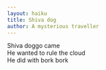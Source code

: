 ```yaml
---
layout: haiku
title: Shiva dog
author: A mysterious traveller
---
```


Shiva doggo came<br>
He wanted to rule the cloud<br>
He did with bork bork<br>
